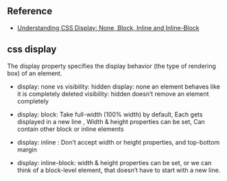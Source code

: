 ## Reference 
- [Understanding CSS Display: None, Block, Inline and Inline-Block](https://medium.com/better-programming/understanding-css-display-none-block-inline-and-inline-block-63f6510df93)


## css display
The display property specifies the display behavior (the type of rendering box) of an element.
- display: none vs visibility: hidden
  display: none an element behaves like it is completely deleted
  visibility: hidden doesn’t remove an element completely

- display: block: Take full-width (100% width) by default, Each gets displayed in a new line , Width & height properties can be set, Can contain other block or inline elements
- display: inline : Don’t accept width or height properties, and top-bottom margin
- display: inline-block: width & height properties can be set, or we can think of a block-level element, that doesn’t have to start with a new line.


